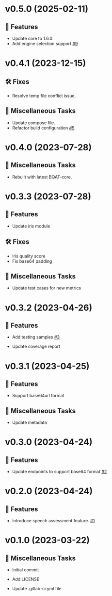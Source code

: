 <a name="v0.5.0"></a>
# v0.5.0 (2025-02-11)

## 🚀 Features

- Update core to 1.6.0
- Add engine selection support [#9](https://gitlab.com/biometix/products/biometric-quality-assessment-tool/bqat-stateless/-/issues/9)


<a name="v0.4.1"></a>
# v0.4.1 (2023-12-15)

## 🛠️️ Fixes

- Resolve temp file conflict issue.

## 📎 Miscellaneous Tasks

- Update compose file.
- Refactor build configuration [#5](https://gitlab.com/biometix/products/biometric-quality-assessment-tool/bqat-stateless/-/issues/5)


<a name="v0.4.0"></a>
# v0.4.0 (2023-07-28)

## 📎 Miscellaneous Tasks


- Rebuilt with latest BQAT-core.


<a name="v0.3.3"></a>
# v0.3.3 (2023-07-28)

## 🚀 Features

- Update iris module


## 🛠️️ Fixes

- Iris quality score
- Fix base64 padding

## 📎 Miscellaneous Tasks

- Update test cases for new metrics

<a name="v0.3.2"></a>
# v0.3.2 (2023-04-26)

## 🚀 Features

- Add testing samples [#3](https://gitlab.com/biometix/products/biometric-quality-assessment-tool/bqat-stateless/-/issues/3)

- Update coverage report

<a name="v0.3.1"></a>
# v0.3.1 (2023-04-25)

## 🚀 Features

- Support base64url format

## 📎 Miscellaneous Tasks

- Update metadata

<a name="v0.3.0"></a>
# v0.3.0 (2023-04-24)

## 🚀 Features

- Update endpoints to support base64 format [#2](https://gitlab.com/biometix/products/biometric-quality-assessment-tool/bqat-stateless/-/issues/2)


<a name="v0.2.0"></a>
# v0.2.0 (2023-04-24)

## 🚀 Features

- Introduce speech assessment feature. [#1](https://gitlab.com/biometix/products/biometric-quality-assessment-tool/bqat-stateless/-/issues/1)


<a name="v0.1.0"></a>
# v0.1.0 (2023-03-22)

## 📎 Miscellaneous Tasks

- Initial commit

- Add LICENSE

- Update .gitlab-ci.yml file

<!-- generated by Biometix -->

